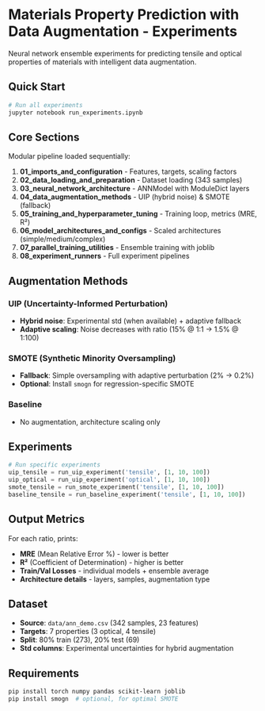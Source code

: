 # Materials Property Prediction with Data Augmentation - Experiments

Neural network ensemble experiments for predicting tensile and optical properties of materials with intelligent data augmentation.

## Quick Start

```python
# Run all experiments
jupyter notebook run_experiments.ipynb
```

## Core Sections

Modular pipeline loaded sequentially:

1. **01_imports_and_configuration** - Features, targets, scaling factors
2. **02_data_loading_and_preparation** - Dataset loading (343 samples)
3. **03_neural_network_architecture** - ANNModel with ModuleDict layers
4. **04_data_augmentation_methods** - UIP (hybrid noise) & SMOTE (fallback)
5. **05_training_and_hyperparameter_tuning** - Training loop, metrics (MRE, R²)
6. **06_model_architectures_and_configs** - Scaled architectures (simple/medium/complex)
7. **07_parallel_training_utilities** - Ensemble training with joblib
8. **08_experiment_runners** - Full experiment pipelines

## Augmentation Methods

### UIP (Uncertainty-Informed Perturbation)
- **Hybrid noise**: Experimental std (when available) + adaptive fallback
- **Adaptive scaling**: Noise decreases with ratio (15% @ 1:1 → 1.5% @ 1:100)

### SMOTE (Synthetic Minority Oversampling)
- **Fallback**: Simple oversampling with adaptive perturbation (2% → 0.2%)
- **Optional**: Install `smogn` for regression-specific SMOTE

### Baseline
- No augmentation, architecture scaling only

## Experiments

```python
# Run specific experiments
uip_tensile = run_uip_experiment('tensile', [1, 10, 100])
uip_optical = run_uip_experiment('optical', [1, 10, 100])
smote_tensile = run_smote_experiment('tensile', [1, 10, 100])
baseline_tensile = run_baseline_experiment('tensile', [1, 10, 100])
```

## Output Metrics

For each ratio, prints:
- **MRE** (Mean Relative Error %) - lower is better
- **R²** (Coefficient of Determination) - higher is better
- **Train/Val Losses** - individual models + ensemble average
- **Architecture details** - layers, samples, augmentation type

## Dataset

- **Source**: `data/ann_demo.csv` (342 samples, 23 features)
- **Targets**: 7 properties (3 optical, 4 tensile)
- **Split**: 80% train (273), 20% test (69)
- **Std columns**: Experimental uncertainties for hybrid augmentation


## Requirements

```bash
pip install torch numpy pandas scikit-learn joblib
pip install smogn  # optional, for optimal SMOTE
```


